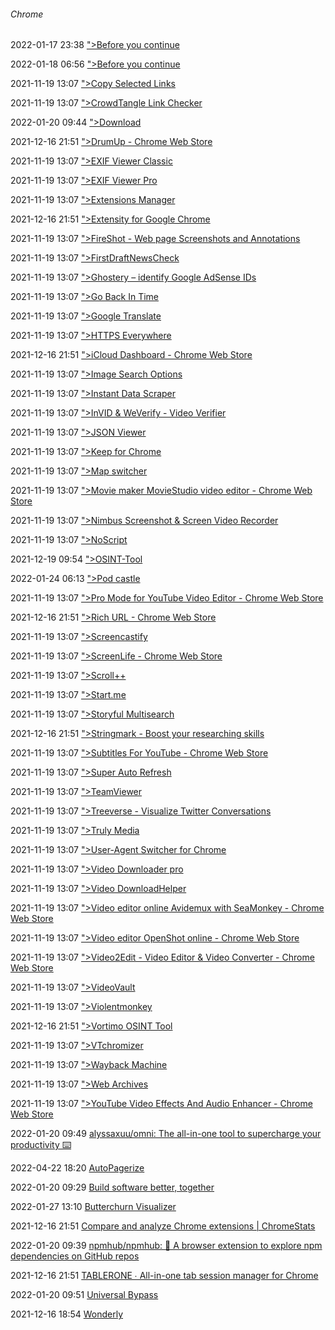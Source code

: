 ######  Chrome

2022-01-17 23:38 [&quot;&gt;Before you continue](https://chrome.google.com/webstore/detail/fck-overlays/ppedokobpbdajgiejhnjfbdjlgobcpkp)

2022-01-18 06:56 [&quot;&gt;Before you continue](https://chrome.google.com/webstore/detail/video-downloader-cococut/gddbgllpilhpnjpkdbopahnpealaklle)

2021-11-19 13:07 [&quot;&gt;Copy Selected Links](https://chrome.google.com/webstore/detail/copy-selected-links/kddpiojgkjnpmgiegglncafdpnigcbij)

2021-11-19 13:07 [&quot;&gt;CrowdTangle Link Checker](https://chrome.google.com/webstore/detail/crowdtangle-link-checker/klakndphagmmfkpelfkgjbkimjihpmkh)

2022-01-20 09:44 [&quot;&gt;Download](https://manojvivek.github.io/medium-unlimited/download/)

2021-12-16 21:51 [&quot;&gt;DrumUp - Chrome Web Store](https://chrome.google.com/webstore/detail/drumup/hdbkcjlhppelfoljjhfkgaeffmamkmcb?ref=producthunt)

2021-11-19 13:07 [&quot;&gt;EXIF Viewer Classic](https://chrome.google.com/webstore/detail/exif-viewer-classic/nafpfdcmppffipmhcpkbplhkoiekndck)

2021-11-19 13:07 [&quot;&gt;EXIF Viewer Pro](https://chrome.google.com/webstore/detail/exif-viewer-pro/mmbhfeiddhndihdjeganjggkmjapkffm)

2021-11-19 13:07 [&quot;&gt;Extensions Manager](https://chrome.google.com/webstore/detail/extensions-manager/kllcckbicipekmojkcopeameajngoomf)

2021-12-16 21:51 [&quot;&gt;Extensity for Google Chrome](https://sergiokas.github.io/Extensity/?ref=producthunt)

2021-11-19 13:07 [&quot;&gt;FireShot - Web page Screenshots and Annotations](https://chrome.google.com/webstore/detail/take-webpage-screenshots/mcbpblocgmgfnpjjppndjkmgjaogfceg)

2021-11-19 13:07 [&quot;&gt;FirstDraftNewsCheck](https://chrome.google.com/webstore/detail/firstdraftnewscheck/japockpeaaanknlkhagilkgcledilbfk)

2021-11-19 13:07 [&quot;&gt;Ghostery – identify Google AdSense IDs](https://chrome.google.com/webstore/detail/ghostery-%E2%80%93-privacy-ad-blo/mlomiejdfkolichcflejclcbmpeaniij?hl=en)

2021-11-19 13:07 [&quot;&gt;Go Back In Time](https://chrome.google.com/webstore/detail/go-back-in-time/hgdahcpipmgehmaaankiglanlgljlakj)

2021-11-19 13:07 [&quot;&gt;Google Translate](https://chrome.google.com/webstore/detail/google-translate/aapbdbdomjkkjkaonfhkkikfgjllcleb)

2021-11-19 13:07 [&quot;&gt;HTTPS Everywhere](https://chrome.google.com/webstore/detail/https-everywhere/gcbommkclmclpchllfjekcdonpmejbdp)

2021-12-16 21:51 [&quot;&gt;iCloud Dashboard - Chrome Web Store](https://chrome.google.com/webstore/detail/icloud-dashboard/mgojgddhfhekopdpkocobommepgdeffb?ref=producthunt)

2021-11-19 13:07 [&quot;&gt;Image Search Options](https://chrome.google.com/webstore/detail/image-search-options/kljmejbpilkadikecejccebmccagifhl)

2021-11-19 13:07 [&quot;&gt;Instant Data Scraper](https://chrome.google.com/webstore/detail/instant-data-scraper/ofaokhiedipichpaobibbnahnkdoiiah?hl=en-US)

2021-11-19 13:07 [&quot;&gt;InVID &amp; WeVerify - Video Verifier](https://chrome.google.com/webstore/detail/fake-news-debunker-by-inv/mhccpoafgdgbhnjfhkcmgknndkeenfhe?hl=en)

2021-11-19 13:07 [&quot;&gt;JSON Viewer](https://chrome.google.com/webstore/detail/json-viewer/gbmdgpbipfallnflgajpaliibnhdgobh)

2021-11-19 13:07 [&quot;&gt;Keep for Chrome](https://chrome.google.com/webstore/detail/keep-for-chrome/ghhhikeonlfpibbaibecmiellnmaikoh)

2021-11-19 13:07 [&quot;&gt;Map switcher](https://chrome.google.com/webstore/detail/map-switcher/fanpjcbgdinjeknjikpfnldfpnnpkelb)

2021-11-19 13:07 [&quot;&gt;Movie maker MovieStudio video editor - Chrome Web Store](https://chrome.google.com/webstore/detail/movie-maker-moviestudio-v/ohgkmilcibaoempgifldidkidnbkbeii?hl=en-US)

2021-11-19 13:07 [&quot;&gt;Nimbus Screenshot &amp; Screen Video Recorder](https://chrome.google.com/webstore/detail/nimbus-screenshot-screen/bpconcjcammlapcogcnnelfmaeghhagj)

2021-11-19 13:07 [&quot;&gt;NoScript](https://chrome.google.com/webstore/detail/noscript/doojmbjmlfjjnbmnoijecmcbfeoakpjm)

2021-12-19 09:54 [&quot;&gt;OSINT-Tool](https://chrome.google.com/webstore/detail/vortimo-osint-tool/mnakbpdnkedaegeiaoakkjafhoidklnf)

2022-01-24 06:13 [&quot;&gt;Pod castle](https://chrome.google.com/webstore/detail/podcastle-ai/icmhhflehepmfekgegofjggdpjkocjid)

2021-11-19 13:07 [&quot;&gt;Pro Mode for YouTube Video Editor - Chrome Web Store](https://chrome.google.com/webstore/detail/pro-mode-for-youtube-vide/aenmbapdfjdkanhfppdmmdipakgacanp?hl=en-US)

2021-12-16 21:51 [&quot;&gt;Rich URL - Chrome Web Store](https://chrome.google.com/webstore/detail/rich-url/bkjdcppkdgccnhjibfhlhmeiafnjfamk?ref=producthunt)

2021-11-19 13:07 [&quot;&gt;Screencastify](https://chrome.google.com/webstore/detail/screencastify-screen-vide/mmeijimgabbpbgpdklnllpncmdofkcpn)

2021-11-19 13:07 [&quot;&gt;ScreenLife - Chrome Web Store](https://chrome.google.com/webstore/detail/screenlife/gfokfhnimibpcgkgcpblbajenencilob?hl=en-US)

2021-11-19 13:07 [&quot;&gt;Scroll++](https://chrome.google.com/webstore/detail/scroll++/kkbkeemffgiheholedniiicjhipnpdlp)

2021-11-19 13:07 [&quot;&gt;Start.me](https://chrome.google.com/webstore/detail/new-tab-page-by-startme/cfmnkhhioonhiehehedmnjibmampjiab)

2021-11-19 13:07 [&quot;&gt;Storyful Multisearch](https://chrome.google.com/webstore/detail/storyful-multisearch/hkglibabhninbjmaccpajiakojeacnaf)

2021-12-16 21:51 [&quot;&gt;Stringmark - Boost your researching skills](https://www.stringmark.com/?ref=producthunt)

2021-11-19 13:07 [&quot;&gt;Subtitles For YouTube - Chrome Web Store](https://chrome.google.com/webstore/detail/subtitles-for-youtube/oanhbddbfkjaphdibnebkklpplclomal?hl=en-US)

2021-11-19 13:07 [&quot;&gt;Super Auto Refresh](https://chrome.google.com/webstore/detail/auto-refresh-plus-page-mo/hgeljhfekpckiiplhkigfehkdpldcggm)

2021-11-19 13:07 [&quot;&gt;TeamViewer](https://chrome.google.com/webstore/detail/teamviewer/oooiobdokpcfdlahlmcddobejikcmkfo)

2021-11-19 13:07 [&quot;&gt;Treeverse - Visualize Twitter Conversations](https://chrome.google.com/webstore/detail/treeverse/aahmjdadniahaicebomlagekkcnlcila)

2021-11-19 13:07 [&quot;&gt;Truly Media](https://chrome.google.com/webstore/detail/truly-media/nkgnebcoenckmflihkceknmglbkeiano)

2021-11-19 13:07 [&quot;&gt;User-Agent Switcher for Chrome](https://chrome.google.com/webstore/detail/user-agent-switcher-for-c/djflhoibgkdhkhhcedjiklpkjnoahfmg)

2021-11-19 13:07 [&quot;&gt;Video Downloader pro](https://chrome.google.com/webstore/detail/video-downloader-professi/elicpjhcidhpjomhibiffojpinpmmpil)

2021-11-19 13:07 [&quot;&gt;Video DownloadHelper](https://chrome.google.com/webstore/detail/video-downloadhelper/lmjnegcaeklhafolokijcfjliaokphfk)

2021-11-19 13:07 [&quot;&gt;Video editor online Avidemux with SeaMonkey - Chrome Web Store](https://chrome.google.com/webstore/detail/avidemux-online-video-edi/mncaenllngkhkjfecnelhohdfnaaiond?hl=en-US)

2021-11-19 13:07 [&quot;&gt;Video editor OpenShot online - Chrome Web Store](https://chrome.google.com/webstore/detail/video-editor-openshot-onl/kdfinbdncekfhibpbnkjedmdofkjghjj?hl=en-US)

2021-11-19 13:07 [&quot;&gt;Video2Edit - Video Editor &amp; Video Converter - Chrome Web Store](https://chrome.google.com/webstore/detail/online-video-editor-video/djanbckaomofhalpklkcbimkmlaocddd?hl=en-US)

2021-11-19 13:07 [&quot;&gt;VideoVault](https://chrome.google.com/webstore/detail/videovault-for-chrome/onoidkfboifjpllldnfnaebfigijckmk)

2021-11-19 13:07 [&quot;&gt;Violentmonkey](https://chrome.google.com/webstore/detail/violentmonkey/jinjaccalgkegednnccohejagnlnfdag)

2021-12-16 21:51 [&quot;&gt;Vortimo OSINT Tool](https://osint-tool.com/)

2021-11-19 13:07 [&quot;&gt;VTchromizer](https://chrome.google.com/webstore/detail/vt4browsers/efbjojhplkelaegfbieplglfidafgoka)

2021-11-19 13:07 [&quot;&gt;Wayback Machine](https://chrome.google.com/webstore/detail/wayback-machine/fpnmgdkabkmnadcjpehmlllkndpkmiak)

2021-11-19 13:07 [&quot;&gt;Web Archives](https://chrome.google.com/webstore/detail/web-archives/hkligngkgcpcolhcnkgccglchdafcnao?hl=en)

2021-11-19 13:07 [&quot;&gt;YouTube Video Effects And Audio Enhancer - Chrome Web Store](https://chrome.google.com/webstore/detail/video-effects-for-youtube/jdjldbengpgdcfkljfdmakdgmfpneldd?hl=en-US)

2022-01-20 09:49 [alyssaxuu/omni: The all-in-one tool to supercharge your productivity ⌨️](https://github.com/alyssaxuu/omni)

2022-04-22 18:20 [AutoPagerize](https://chrome.google.com/webstore/detail/autopagerize/igiofjhpmpihnifddepnpngfjhkfenbp?hl=en)

2022-01-20 09:29 [Build software better, together](https://github.com/topics/chrome-extension)

2022-01-27 13:10 [Butterchurn Visualizer](https://butterchurnviz.com/)

2021-12-16 21:51 [Compare and analyze Chrome extensions | ChromeStats](https://chrome-stats.com/?ref=producthunt)

2022-01-20 09:39 [npmhub/npmhub: 🔎 A browser extension to explore npm dependencies on GitHub repos](https://github.com/npmhub/npmhub)

2021-12-16 21:51 [TABLERONE ∙ All-in-one tab session manager for Chrome](https://tabler.one/?ref=producthunt)

2022-01-20 09:51 [Universal Bypass](https://universal-bypass.org/)

2021-12-16 18:54 [Wonderly](https://www.wonderly.ai/?ref=producthunt)



